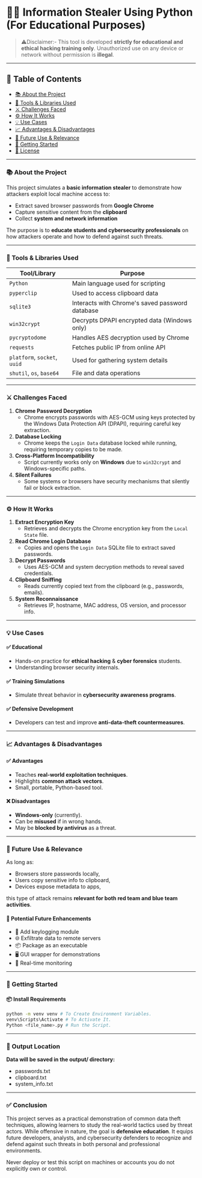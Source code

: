 # 🕵️‍♂️ Information Stealer Using Python (For Educational Purposes)

> ⚠️Disclaimer:-  This tool is developed **strictly for educational and ethical hacking training only**. Unauthorized use on any device or network without permission is **illegal**.

---

## 📌 Table of Contents
- [📚 About the Project](#-about-the-project)
- [🧰 Tools & Libraries Used](#-tools--libraries-used)
- [⚔️ Challenges Faced](#-challenges-faced)
- [⚙️ How It Works](#-how-it-works)
- [💡 Use Cases](#-use-cases)
- [📈 Advantages & Disadvantages](#-advantages--disadvantages)
- [🔮 Future Use & Relevance](#-future-use--relevance)
- [🚀 Getting Started](#-getting-started)
- [📜 License](#-license)

---

### 📚 About the Project

This project simulates a **basic information stealer** to demonstrate how attackers exploit local machine access to:
- Extract saved browser passwords from **Google Chrome**
- Capture sensitive content from the **clipboard**
- Collect **system and network information**

The purpose is to **educate students and cybersecurity professionals** on how attackers operate and how to defend against such threats.

---

### 🧰 Tools & Libraries Used

| Tool/Library      | Purpose |
|------------------|---------|
| `Python`         | Main language used for scripting |
| `pyperclip`      | Used to access clipboard data |
| `sqlite3`        | Interacts with Chrome's saved password database |
| `win32crypt`     | Decrypts DPAPI encrypted data (Windows only) |
| `pycryptodome`   | Handles AES decryption used by Chrome |
| `requests`       | Fetches public IP from online API |
| `platform`, `socket`, `uuid` | Used for gathering system details |
| `shutil`, `os`, `base64`     | File and data operations |

---

### ⚔️ Challenges Faced

1. **Chrome Password Decryption**
   - Chrome encrypts passwords with AES-GCM using keys protected by the Windows Data Protection API (DPAPI), requiring careful key extraction.
2. **Database Locking**
   - Chrome keeps the `Login Data` database locked while running, requiring temporary copies to be made.
3. **Cross-Platform Incompatibility**
   - Script currently works only on **Windows** due to `win32crypt` and Windows-specific paths.
4. **Silent Failures**
   - Some systems or browsers have security mechanisms that silently fail or block extraction.

---

### ⚙️ How It Works

1. **Extract Encryption Key**
   - Retrieves and decrypts the Chrome encryption key from the `Local State` file.
2. **Read Chrome Login Database**
   - Copies and opens the `Login Data` SQLite file to extract saved passwords.
3. **Decrypt Passwords**
   - Uses AES-GCM and system decryption methods to reveal saved credentials.
4. **Clipboard Sniffing**
   - Reads currently copied text from the clipboard (e.g., passwords, emails).
5. **System Reconnaissance**
   - Retrieves IP, hostname, MAC address, OS version, and processor info.

---

### 💡 Use Cases

#### ✅ Educational
- Hands-on practice for **ethical hacking** & **cyber forensics** students.
- Understanding browser security internals.

#### ✅ Training Simulations
- Simulate threat behavior in **cybersecurity awareness programs**.

#### ✅ Defensive Development
- Developers can test and improve **anti-data-theft countermeasures**.

---

### 📈 Advantages & Disadvantages

#### ✅ Advantages
- Teaches **real-world exploitation techniques**.
- Highlights **common attack vectors**.
- Small, portable, Python-based tool.

#### ❌ Disadvantages
- **Windows-only** (currently).
- Can be **misused** if in wrong hands.
- May be **blocked by antivirus** as a threat.

---

### 🔮 Future Use & Relevance

As long as:
- Browsers store passwords locally,
- Users copy sensitive info to clipboard,
- Devices expose metadata to apps,

this type of attack remains **relevant for both red team and blue team activities**.

#### 🔧 Potential Future Enhancements
- 🔐 Add keylogging module  
- 🌐 Exfiltrate data to remote servers  
- 📦 Package as an executable  
- 🖥️ GUI wrapper for demonstrations  
- 🔄 Real-time monitoring

---

### 🚀 Getting Started

#### 📦 Install Requirements

```bash
python -m venv venv # To Create Environment Variables.
venv\Scripts\Activate # To Activate It.
Python <file_name>.py # Run the Script.
```

---

### 📁 Output Location

**Data will be saved in the output/ directory:**

- passwords.txt
- clipboard.txt
- system_info.txt

---

### ✅ Conclusion

This project serves as a practical demonstration of common data theft techniques, allowing learners to study the real-world tactics used by threat actors. While offensive in nature, the goal is **defensive education**. It equips future developers, analysts, and cybersecurity defenders to recognize and defend against such threats in both personal and professional environments.

Never deploy or test this script on machines or accounts you do not explicitly own or control.
